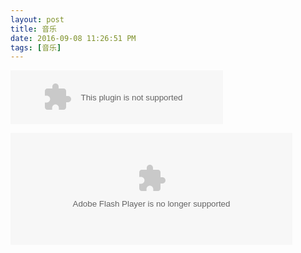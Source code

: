 ```yaml
---
layout: post
title: 音乐
date: 2016-09-08 11:26:51 PM 
tags: [音乐]
---
```



<embed src="http://music.163.com/style/swf/widget.swf?sid=19604422&type=2&auto=1&width=320&height=66" width="340" height="86"  allowNetworking="all"></embed>

<embed src="http://www.xiami.com/widget/15927190_H_S_album/wallPlayer.swf" type="application/x-shockwave-flash" width="451" height="179" wmode="transparent"></embed>